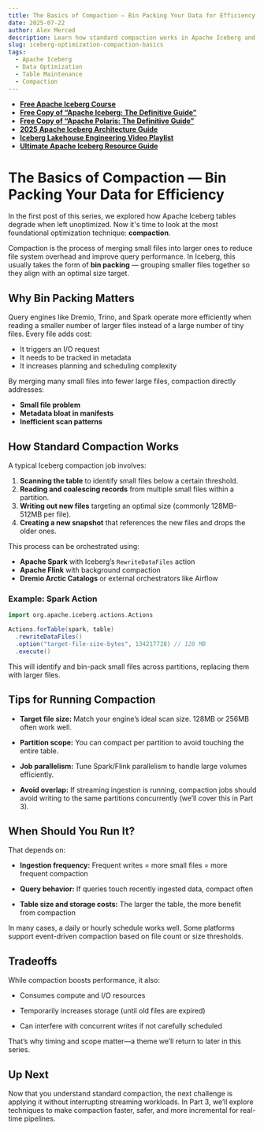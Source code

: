 ```yaml
---
title: The Basics of Compaction — Bin Packing Your Data for Efficiency
date: 2025-07-22
author: Alex Merced
description: Learn how standard compaction works in Apache Iceberg and why bin packing your data files is essential for maintaining query performance and cost efficiency.
slug: iceberg-optimization-compaction-basics
tags:
  - Apache Iceberg
  - Data Optimization
  - Table Maintenance
  - Compaction
---
```


- **[Free Apache Iceberg Course](https://hello.dremio.com/webcast-an-apache-iceberg-lakehouse-crash-course-reg.html?utm_source=ev_external_blog&utm_medium=influencer&utm_campaign=optimization_blogs&utm_content=alexmerced&utm_term=external_blog)**  
- **[Free Copy of “Apache Iceberg: The Definitive Guide”](https://hello.dremio.com/wp-apache-iceberg-the-definitive-guide-reg.html?utm_source=ev_external_blog&utm_medium=influencer&utm_campaign=optimization_blogs&utm_content=alexmerced&utm_term=external_blog)**  
- **[Free Copy of “Apache Polaris: The Definitive Guide”](https://hello.dremio.com/wp-apache-polaris-guide-reg.html?utm_source=ev_external_blog&utm_medium=influencer&utm_campaign=optimization_blogs&utm_content=alexmerced&utm_term=external_blog)**  
- **[2025 Apache Iceberg Architecture Guide](https://medium.com/data-engineering-with-dremio/2025-guide-to-architecting-an-iceberg-lakehouse-9b19ed42c9de)**  
- **[Iceberg Lakehouse Engineering Video Playlist](https://youtube.com/playlist?list=PLsLAVBjQJO0p0Yq1fLkoHvt2lEJj5pcYe&si=WTSnqjXZv6Glkc3y)**  
- **[Ultimate Apache Iceberg Resource Guide](https://medium.com/data-engineering-with-dremio/ultimate-directory-of-apache-iceberg-resources-e3e02efac62e)** 

# The Basics of Compaction — Bin Packing Your Data for Efficiency

In the first post of this series, we explored how Apache Iceberg tables degrade when left unoptimized. Now it's time to look at the most foundational optimization technique: **compaction**.

Compaction is the process of merging small files into larger ones to reduce file system overhead and improve query performance. In Iceberg, this usually takes the form of **bin packing** — grouping smaller files together so they align with an optimal size target.

## Why Bin Packing Matters

Query engines like Dremio, Trino, and Spark operate more efficiently when reading a smaller number of larger files instead of a large number of tiny files. Every file adds cost:
- It triggers an I/O request
- It needs to be tracked in metadata
- It increases planning and scheduling complexity

By merging many small files into fewer large files, compaction directly addresses:
- **Small file problem**
- **Metadata bloat in manifests**
- **Inefficient scan patterns**

## How Standard Compaction Works

A typical Iceberg compaction job involves:
1. **Scanning the table** to identify small files below a certain threshold.
2. **Reading and coalescing records** from multiple small files within a partition.
3. **Writing out new files** targeting an optimal size (commonly 128MB–512MB per file).
4. **Creating a new snapshot** that references the new files and drops the older ones.

This process can be orchestrated using:
- **Apache Spark** with Iceberg’s `RewriteDataFiles` action
- **Apache Flink** with background compaction
- **Dremio Arctic Catalogs** or external orchestrators like Airflow

### Example: Spark Action

```scala
import org.apache.iceberg.actions.Actions

Actions.forTable(spark, table)
  .rewriteDataFiles()
  .option("target-file-size-bytes", 134217728) // 128 MB
  .execute()
```

This will identify and bin-pack small files across partitions, replacing them with larger files.

## Tips for Running Compaction
- **Target file size:** Match your engine’s ideal scan size. 128MB or 256MB often work well.

- **Partition scope:** You can compact per partition to avoid touching the entire table.

- **Job parallelism:** Tune Spark/Flink parallelism to handle large volumes efficiently.

- **Avoid overlap:** If streaming ingestion is running, compaction jobs should avoid writing to the same partitions concurrently (we’ll cover this in Part 3).

## When Should You Run It?
That depends on:

- **Ingestion frequency:** Frequent writes = more small files = more frequent compaction

- **Query behavior:** If queries touch recently ingested data, compact often

- **Table size and storage costs:** The larger the table, the more benefit from compaction

In many cases, a daily or hourly schedule works well. Some platforms support event-driven compaction based on file count or size thresholds.

## Tradeoffs
While compaction boosts performance, it also:

- Consumes compute and I/O resources

- Temporarily increases storage (until old files are expired)

- Can interfere with concurrent writes if not carefully scheduled

That’s why timing and scope matter—a theme we’ll return to later in this series.

## Up Next
Now that you understand standard compaction, the next challenge is applying it without interrupting streaming workloads. In Part 3, we’ll explore techniques to make compaction faster, safer, and more incremental for real-time pipelines.